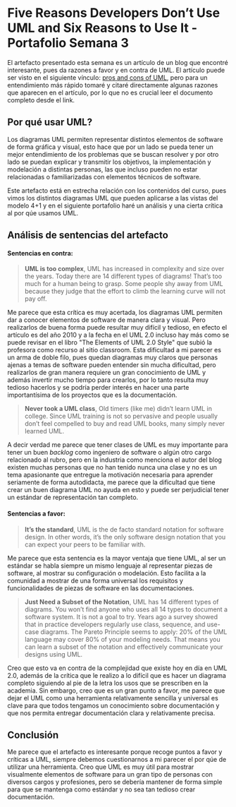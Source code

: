 # Five Reasons Developers Don’t Use UML and Six Reasons to Use It - Portafolio Semana 3

El artefacto presentado esta semana es un artículo de un blog que encontré interesante, pues da razones a favor y en contra de UML. El artículo puede ser visto en el siguiente vínculo: [pros and cons of UML](https://saturnnetwork.wordpress.com/2010/10/22/five-reasons-developers-dont-use-uml-and-six-reasons-to-use-it/), pero para un entendimiento más rápido tomaré y citaré directamente algunas razones que aparecen en el artículo, por lo que no es crucial leer el documento completo desde el link.

## Por qué usar UML?

Los diagramas UML permiten representar distintos elementos de software de forma gráfica y visual, esto hace que por un lado se pueda tener un mejor entendimiento de los problemas que se buscan resolver y por otro lado se puedan explicar y transmitir los objetivos, la implementación y modelación a distintas personas, las que incluso pueden no estar relacionadas o familiarizadas con elementos técnicos de software.

Este artefacto está en estrecha relación con los contenidos del curso, pues vimos los distintos diagramas UML que pueden aplicarse a las vistas del modelo 4+1 y en el siguiente portafolio haré un análisis y una cierta crítica al por qúe usamos UML.

## Análisis de sentencias del artefacto

#### Sentencias en contra:

> **UML is too complex**,
UML has increased in complexity and size over the years. Today there are 14 different types of diagrams! That’s too much for a human being to grasp. Some people shy away from UML because they judge that the effort to climb the learning curve will not pay off.

Me parece que esta crítica es muy acertada, los diagramas UML permiten dar a conocer elementos de software de manera clara y visual. Pero realizarlos de buena forma puede resultar muy difícil y tedioso, en efecto el artículo es del año 2010 y a la fecha en el UML 2.0 incluso hay más como se puede revisar en el libro "The Elements of UML 2.0 Style" que subió la profesora como recurso al sitio classroom. Esta dificultad a mi parecer es un arma de doble filo, pues quedan diagramas muy claros que personas ajenas a temas de software pueden entender sin mucha dificultad, pero realizarlos de gran manera requiere un gran conocimiento de UML y además invertir mucho tiempo para crearlos, por lo tanto resulta muy tedioso hacerlos y se podría perder interés en hacer una parte importantísima de los proyectos que es la documentación.

>**Never took a UML class**,
Old timers (like me) didn’t learn UML in college. Since UML training is not so pervasive and people usually don’t feel compelled to buy and read UML books, many simply never learned UML.

A decir verdad me parece que tener clases de UML es muy importante para tener un buen *backlog* como ingeniero de software o algún otro cargo relacionado al rubro, pero en la industria como menciona el autor del blog existen muchas personas que no han tenido nunca una clase y no es un tema apasionante que entregue la motivación necesaria para aprender seriamente de forma autodidacta, me parece que la dificultad que tiene crear un buen diagrama UML no ayuda en esto y puede ser perjudicial tener un estándar de representación tan completo.

#### Sentencias a favor:

>**It’s the standard**,
UML is the de facto standard notation for software design. In other words, it’s the only software design notation that you can expect your peers to be familiar with.

Me parece que esta sentencia es la mayor ventaja que tiene UML, al ser un estándar se habla siempre un mismo lenguaje al representar piezas de software, al mostrar su configuración o modelación. Esto facilita a la comunidad a mostrar de una forma universal los requisitos y funcionalidades de piezas de software en las documentaciones.

>**Just Need a Subset of the Notation**,
UML has 14 different types of diagrams. You won’t find anyone who uses all 14 types to document a software system. It is not a goal to try. Years ago a survey showed that in practice developers regularly use class, sequence, and use-case diagrams. The Pareto Principle seems to apply: 20% of the UML language may cover 80% of your modeling needs. That means you can learn a subset of the notation and effectively communicate your designs using UML.

Creo que esto va en contra de la complejidad que existe hoy en día en UML 2.0, además de la crítica que le realizo a lo difícil que es hacer un diagrama completo siguiendo al pie de la letra los usos que se prescriben en la academia. Sin embargo, creo que es un gran punto a favor, me parece que dejar el UML como una herramienta relativamente sencilla y universal es clave para que todos tengamos un conocimiento sobre documentación y que nos permita entregar documentación clara y relativamente precisa.

## Conclusión

Me parece que el artefacto es interesante porque recoge puntos a favor y críticas a UML, siempre debemos cuestionarnos a mi parecer el por qúe de utilizar una herramienta. Creo que UML es muy útil para mostrar visualmente elementos de software para un gran tipo de personas con diversos cargos y profesiones, pero se debería mantener de forma simple para que se mantenga como estándar y no sea tan tedioso crear documentación. 